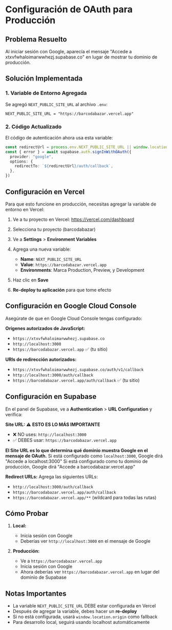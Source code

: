 # Configuración de OAuth para Producción

## Problema Resuelto
Al iniciar sesión con Google, aparecía el mensaje "Accede a xtxvfwhaloimarwwhezj.supabase.co" en lugar de mostrar tu dominio de producción.

## Solución Implementada

### 1. Variable de Entorno Agregada
Se agregó `NEXT_PUBLIC_SITE_URL` al archivo `.env`:

```env
NEXT_PUBLIC_SITE_URL = "https://barcodabazar.vercel.app"
```

### 2. Código Actualizado
El código de autenticación ahora usa esta variable:

```typescript
const redirectUrl = process.env.NEXT_PUBLIC_SITE_URL || window.location.origin
const { error } = await supabase.auth.signInWithOAuth({
  provider: "google",
  options: {
    redirectTo: `${redirectUrl}/auth/callback`,
  },
})
```

## Configuración en Vercel

Para que esto funcione en producción, necesitas agregar la variable de entorno en Vercel:

1. Ve a tu proyecto en Vercel: https://vercel.com/dashboard
2. Selecciona tu proyecto (barcodabazar)
3. Ve a **Settings** > **Environment Variables**
4. Agrega una nueva variable:
   - **Name**: `NEXT_PUBLIC_SITE_URL`
   - **Value**: `https://barcodabazar.vercel.app`
   - **Environments**: Marca Production, Preview, y Development

5. Haz clic en **Save**
6. **Re-deploy tu aplicación** para que tome efecto

## Configuración en Google Cloud Console

Asegúrate de que en Google Cloud Console tengas configurado:

**Orígenes autorizados de JavaScript:**
- `https://xtxvfwhaloimarwwhezj.supabase.co`
- `http://localhost:3000`
- `https://barcodabazar.vercel.app` ✅ (tu sitio)

**URIs de redirección autorizados:**
- `https://xtxvfwhaloimarwwhezj.supabase.co/auth/v1/callback`
- `http://localhost:3000/auth/callback`
- `https://barcodabazar.vercel.app/auth/callback` ✅ (tu sitio)

## Configuración en Supabase

En el panel de Supabase, ve a **Authentication** > **URL Configuration** y verifica:

**Site URL:** ⚠️ **ESTO ES LO MÁS IMPORTANTE**
- ❌ NO uses: `http://localhost:3000`
- ✅ DEBES usar: `https://barcodabazar.vercel.app`

**El Site URL es lo que determina qué dominio muestra Google en el mensaje de OAuth.**
Si está configurado como `localhost:3000`, Google dirá "Accede a localhost:3000"
Si está configurado como tu dominio de producción, Google dirá "Accede a barcodabazar.vercel.app"

**Redirect URLs:**
Agrega las siguientes URLs:
- `http://localhost:3000/auth/callback`
- `https://barcodabazar.vercel.app/auth/callback`
- `https://barcodabazar.vercel.app/**` (wildcard para todas las rutas)

## Cómo Probar

1. **Local:**
   - Inicia sesión con Google
   - Deberías ver `http://localhost:3000` en el mensaje de Google

2. **Producción:**
   - Ve a `https://barcodabazar.vercel.app`
   - Inicia sesión con Google
   - Ahora deberías ver `https://barcodabazar.vercel.app` en lugar del dominio de Supabase

## Notas Importantes

- La variable `NEXT_PUBLIC_SITE_URL` DEBE estar configurada en Vercel
- Después de agregar la variable, debes hacer un **re-deploy**
- Si no está configurada, usará `window.location.origin` como fallback
- Para desarrollo local, seguirá usando localhost automáticamente
